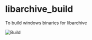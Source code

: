 # libarchive_build
To build windows binaries for libarchive

![Build](https://github.com/pffang/libarchive_build/actions/workflows/on_push.yml/badge.svg)
